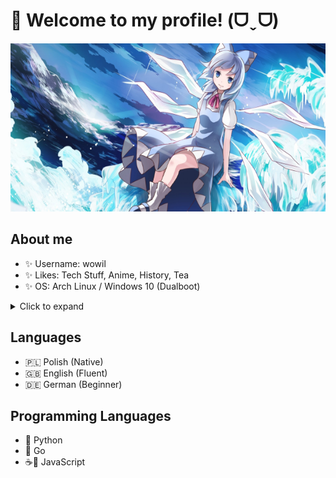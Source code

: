 # 👋 Welcome to my profile! (ᗜˬᗜ)
<p align="center">
  <img src="image.png" width=600 height=269>
</p>

## About me
- ✨ Username: wowil
- ✨ Likes: Tech Stuff, Anime, History, Tea
- ✨ OS: Arch Linux / Windows 10 (Dualboot)
<details>
<summary>Click to expand</summary>

![Anurag's GitHub stats](https://github-readme-stats.vercel.app/api?username=volnier&count_private=true&show_icons=true&theme=tokyonight)
[![Top Langs](https://github-readme-stats.vercel.app/api/top-langs/?username=volnier&theme=tokyonight)](https://github.com/anuraghazra/github-readme-stats)

</details>

## Languages
- 🇵🇱 Polish (Native)
- 🇬🇧 English (Fluent)
- 🇩🇪 German (Beginner)

## Programming Languages
- 🐍 Python
- 🦫 Go 
- ☕📄 JavaScript

